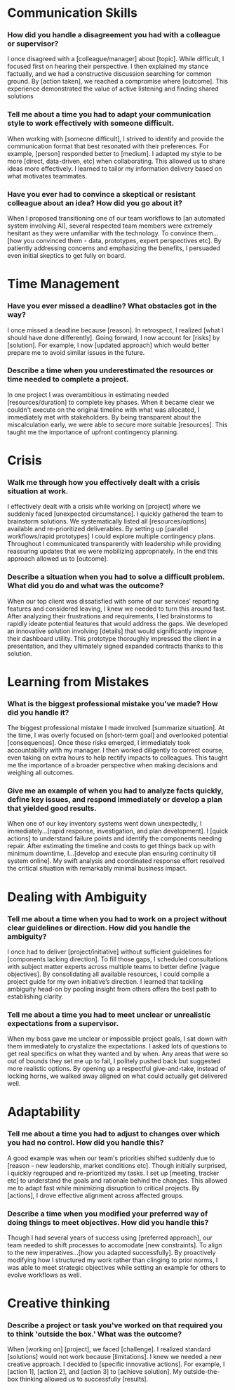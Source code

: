 # Communication Skills
### How did you handle a disagreement you had with a colleague or supervisor?
I once disagreed with a [colleague/manager] about [topic]. While difficult, I focused first on hearing their perspective. I then explained my stance factually, and we had a constructive discussion searching for common ground. By [action taken], we reached a compromise where [outcome]. This experience demonstrated the value of active listening and finding shared solutions

### Tell me about a time you had to adapt your communication style to work effectively with someone difficult.
When working with [someone difficult], I strived to identify and provide the communication format that best resonated with their preferences. For example, [person] responded better to [medium]. I adapted my style to be more [direct, data-driven, etc] when collaborating. This allowed us to share ideas more effectively. I learned to tailor my information delivery based on what motivates teammates.

### Have you ever had to convince a skeptical or resistant colleague about an idea? How did you go about it?
When I proposed transitioning one of our team workflows to [an automated system involving AI], several respected team members were extremely hesitant as they were unfamiliar with the technology. To convince them...[how you convinced them - data, prototypes, expert perspectives etc]. By patiently addressing concerns and emphasizing the benefits, I persuaded even initial skeptics to get fully on board.

# Time Management
### Have you ever missed a deadline? What obstacles got in the way?
I once missed a deadline because [reason]. In retrospect, I realized [what I should have done differently]. Going forward, I now account for [risks] by [solution]. For example, I now [updated approach] which would better prepare me to avoid similar issues in the future.

### Describe a time when you underestimated the resources or time needed to complete a project.
In one project I was overambitious in estimating needed [resources/duration] to complete key phases. When it became clear we couldn't execute on the original timeline with what was allocated, I immediately met with stakeholders. By being transparent about the miscalculation early, we were able to secure more suitable [resources]. This taught me the importance of upfront contingency planning.

# Crisis
### Walk me through how you effectively dealt with a crisis situation at work.
I effectively dealt with a crisis while working on [project] where we suddenly faced [unexpected circumstance]. I quickly gathered the team to brainstorm solutions. We systematically listed all [resources/options] available and re-prioritized deliverables. By setting up [parallel workflows/rapid prototypes] I could explore multiple contingency plans. Throughout I communicated transparently with leadership while providing reassuring updates that we were mobilizing appropriately. In the end this approach allowed us to [outcome].

### Describe a situation when you had to solve a difficult problem. What did you do and what was the outcome?
When our top client was dissatisfied with some of our services’ reporting features and considered leaving, I knew we needed to turn this around fast. After analyzing their frustrations and requirements, I led brainstorms to rapidly ideate potential features that would address the gaps. We developed an innovative solution involving [details] that would significantly improve their dashboard utility. This prototype thoroughly impressed the client in a presentation, and they ultimately signed expanded contracts thanks to this solution.

# Learning from Mistakes
### What is the biggest professional mistake you've made? How did you handle it?
The biggest professional mistake I made involved [summarize situation]. At the time, I was overly focused on [short-term goal] and overlooked potential [consequences]. Once these risks emerged, I immediately took accountability with my manager. I then worked diligently to correct course, even taking on extra hours to help rectify impacts to colleagues. This taught me the importance of a broader perspective when making decisions and weighing all outcomes.

### Give me an example of when you had to analyze facts quickly, define key issues, and respond immediately or develop a plan that yielded good results.
When one of our key inventory systems went down unexpectedly, I immediately...[rapid response, investigation, and plan development]. I [quick actions] to understand failure points and identify the components needing repair. After estimating the timeline and costs to get things back up with minimum downtime, I...[develop and execute plan ensuring continuity till system online]. My swift analysis and coordinated response effort resolved the critical situation with remarkably minimal business impact.

# Dealing with Ambiguity
### Tell me about a time when you had to work on a project without clear guidelines or direction. How did you handle the ambiguity?
I once had to deliver [project/initiative] without sufficient guidelines for [components lacking direction]. To fill those gaps, I scheduled consultations with subject matter experts across multiple teams to better define [vague objectives]. By consolidating all available resources, I could compile a project guide for my own initiative’s direction. I learned that tackling ambiguity head-on by pooling insight from others offers the best path to establishing clarity.

### Tell me about a time you had to meet unclear or unrealistic expectations from a supervisor.
When my boss gave me unclear or impossible project goals, I sat down with them immediately to crystalize the expectations. I asked lots of questions to get real specifics on what they wanted and by when. Any areas that were so out of bounds they set me up to fail, I politely pushed back but suggested more realistic options. By opening up a respectful give-and-take, instead of locking horns, we walked away aligned on what could actually get delivered well. 

# Adaptability
### Tell me about a time you had to adjust to changes over which you had no control. How did you handle this?
A good example was when our team's priorities shifted suddenly due to [reason - new leadership, market conditions etc]. Though initially surprised, I quickly regrouped and re-prioritized my tasks. I set up [meeting, tracker etc] to understand the goals and rationale behind the changes. This allowed me to adapt fast while minimizing disruption to critical projects. By [actions], I drove effective alignment across affected groups.

### Describe a time when you modified your preferred way of doing things to meet objectives. How did you handle this?
Though I had several years of success using [preferred approach], our team needed to shift processes to accomodate [new constraints]. To align to the new imperatives...[how you adapted successfully]. By proactively modifying how I structured my work rather than clinging to prior norms, I was able to meet strategic objectives while setting an example for others to evolve workflows as well.

# Creative thinking

### Describe a project or task you've worked on that required you to think 'outside the box.' What was the outcome?
When [working on] [project], we faced [challenge]. I realized standard [solutions] would not work because [limitations]. I knew we needed a new creative approach. I decided to [specific innovative actions]. For example, I [action 1], [action 2], and [action 3] to [achieve solution]. My outside-the-box thinking allowed us to successfully [results].
